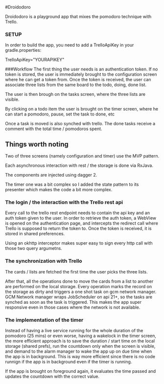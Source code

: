 #Droidodoro

Droidodoro is a playground app that mixes the pomodoro technique with Trello.

### SETUP

In order to build the app, you need to add a TrelloApiKey in your gradle.properties:

TrelloApiKey="YOURAPIKEY"


###Workflow
The first thing the user needs is an authentication token. If no token is stored, the user is immediately brought to the configuration screen where he can get a token from.
Once the token is received, the user can associate three lists from the same board to the todo, doing, done list.

The user is then brough on the tasks screen, where the three lists are visible.

By clicking on a todo item the user is brought on the timer screen, where he can start a pomodoro, pause, set the task to done, etc 

Once a task is moved is also synched with trello. The done tasks receive a comment with the total time / pomodoros spent.


## Things worth noting

Two of three screens (namely configuration and timer) use the MVP pattern.

Each asynchronous interaction with rest / the storage is done via RxJava.

The components are injected using dagger 2.

The timer one was a bit complex so I added the state pattern to its presenter which makes the code a bit more complex.

### The login / the interaction with the Trello rest api

Every call to the trello rest endpoint needs to contain the api key and an auth token given to the user. In order to retrieve the auth token, a WebView is opened on the authentication page, and intercepts the redirect call where Trello is supposed to return the token to. Once the token is received, it is stored in shared preferences.

Using an okhttp interceptor makes super easy to sign every http call with those two query argumetns.

### The synchronization with Trello

The cards / lists are fetched the first time the user picks the three lists. 

After that, all the operations done to move the cards from a list to another are performed on the local storage. Every operation marks the record on the storage as dirty and triggers a one shot task on gcm network manager. GCM Network manager wraps JobScheduler on api 21+, so the tasks are synched as soon as the task is triggered. This makes the app super responsive even in those cases where the network is not available.

### The implementation of the timer

Instead of having a live service running for the whole duration of the pomodoro (25 mins) or even worse, having a wakelock in the timer screen, the more efficient approach is to save the duration / start time on the local storage (shared prefs), run the countdown only when the screen is visible, and demand to the alarm manager to wake the app up on due time when the app is in background. This is way more efficient since there is no code runnign if the app is in background even if the timer is running.

If the app is brought on foreground again, it evaluates the time passed and updates the countdown with the correct value.
